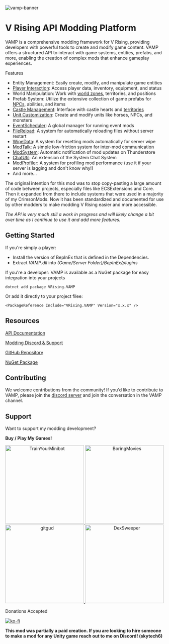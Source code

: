 ![vamp-banner](https://i.imgur.com/R5xL2Eg.png)

# V Rising API Modding Platform

VAMP is a comprehensive modding framework for V Rising, providing developers with powerful tools to create and modify game content. VAMP offers a structured API to interact with game systems, entities, prefabs, and more, enabling the creation of complex mods that enhance gameplay experiences.

Features
- Entity Management: Easily create, modify, and manipulate game entities
- [Player Interaction](https://vrising.wiki/docs/player-service.html): Access player data, inventory, equipment, and status
- World Manipulation: Work with [world zones](https://vrising.wiki/docs/worldregion-data.html), territories, and positions
- Prefab System: Utilize the extensive collection of game prefabs for [NPCs](https://vrising.wiki/docs/vbloods-data.html), abilities, and items
- [Castle Management](https://vrising.wiki/docs/castle-service.html): Interface with castle hearts and [territories](https://vrising.wiki/docs/territory-service.html)
- [Unit Customization](https://vrising.wiki/docs/spawn-service.html): Create and modify units like horses, NPCs, and monsters
- [EventScheduler](https://vrising.wiki/docs/event-scheduler.html): A global manager for running event mods
- [FileReload](https://vrising.wiki/docs/file-reload.html): A system for automatically reloading files without server restart
- [WipeData](https://vrising.wiki/docs/wipe-data.html): A system for resetting mods automatically for server wipe
- [ModTalk](https://vrising.wiki/docs/mod-talk.html): A simple low-friction system for inter-mod communication
- [ModSystem](https://vrising.wiki/docs/mod-system.html): Automatic notification of mod updates on Thunderstore
- [ChatUtil](https://vrising.wiki/docs/chat-util.html): An extension of the System Chat System
- [ModProfiler](https://vrising.wiki/docs/mod-profiler.html): A system for profiling mod performance (use it if your server is lagging and don't know why!)
- And more...

The original intention for this mod was to stop copy-pasting a large amount of code between projects, especially files like ECSExtensions and Core. Then it expanded from there to include systems that were used in a majority of my CrimsonMods. Now it has been standardized and documented for use by other modders to make modding V Rising easier and more accessible. 

*The API is very much still a work in progress and will likely change a bit over time as I continue to use it and add more features.*

## Getting Started

If you're simply a player:
- Install the version of BepInEx that is defined in the Dependencies.
- Extract *VAMP.dll* into *(Game/Server Folder)/BepInEx/plugins*

If you're a developer:
VAMP is available as a NuGet package for easy integration into your projects
```
dotnet add package VRising.VAMP
```

Or add it directly to your project filee:
```
<PackageReference Include="VRising.VAMP" Version="x.x.x" />
```

## Resources
[API Documentation](https://vrising.wiki/)

[Modding Discord & Support](https://discord.gg/xzd5U5cNyD)

[GitHub Repository](https://github.com/CrimsonMods/VAMP/)

[NuGet Package](https://www.nuget.org/packages/VRising.VAMP)

## Contributing

We welcome contributions from the community! If you'd like to contribute to VAMP, please join the [discord server](https://discord.gg/xzd5U5cNyD) and join the conversation in the VAMP channel.

## Support

Want to support my modding development? 

**Buy / Play My Games!** 

<p align="center">
    <a href="https://store.steampowered.com/app/713740/Train_Your_Minibot/">
        <img src="https://shared.fastly.steamstatic.com/store_item_assets/steam/apps/713740/header.jpg" alt="TrainYourMinibot" width="250"/>
    </a>
    <a href="https://store.steampowered.com/app/1792500/Boring_Movies/">
        <img src="https://shared.fastly.steamstatic.com/store_item_assets/steam/apps/1792500/header.jpg?t=1754577490" alt="BoringMovies" width="250"/>
    </a>
    <a href="https://store.steampowered.com/app/1490570/git_gud/">
        <img src="https://shared.fastly.steamstatic.com/store_item_assets/steam/apps/1490570/88fe8479154764080427ee0b703b2b72447740a4/header.jpg?t=1757900982" alt="gitgud" width="250"/>
    </a>
    <a href="https://store.steampowered.com/app/3819510/DexSweeper/">
        <img src="https://shared.fastly.steamstatic.com/store_item_assets/steam/apps/3819510/6d92a431630be001667a7da561938d84714264c2/header.jpg?t=1757724028" alt="DexSweeper" width="250"/>
    </a>
</p>

Donations Accepted

[![ko-fi](https://ko-fi.com/img/githubbutton_sm.svg)](https://ko-fi.com/skytech6)

**This mod was partially a paid creation. If you are looking to hire someone to make a mod for any Unity game reach out to me on Discord! (skytech6)**